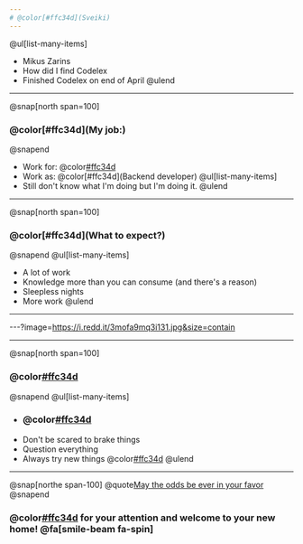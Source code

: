 ```yaml
---
# @color[#ffc34d](Sveiki)
---
```

@ul[list-many-items]
- Mikus Zarins
- How did I find Codelex
- Finished Codelex on end of April
@ulend

---

@snap[north span=100]
### @color[#ffc34d](My job:)
@snapend
- Work for: @color[#ffc34d](Expert-quality)
- Work as: @color[#ffc34d](Backend developer)
@ul[list-many-items]
- Still don't know what I'm doing but I'm doing it.
@ulend

---
@snap[north span=100]
### @color[#ffc34d](What to expect?)
@snapend
@ul[list-many-items]
- A lot of work
- Knowledge more than you can consume (and there's a reason)
- Sleepless nights
- More work
@ulend

---
---?image=https://i.redd.it/3mofa9mq3i131.jpg&size=contain

---
@snap[north span=100]
### @color[#ffc34d](Suggestions)
@snapend
@ul[list-many-items]
- ### @color[#ffc34d]("Dragāt")
- Don't be scared to brake things
- Question everything
- Always try new things @color[#ffc34d]((Constantly))
@ulend

---
@snap[northe span-100]
@quote[May the odds be ever in your favor](me)
@snapend
### @color[#ffc34d](Thnx) for your attention and welcome to your new home! @fa[smile-beam fa-spin]
